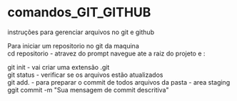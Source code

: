 # comandos_GIT_GITHUB
instruções para gerenciar arquivos no git e github<br>

Para iniciar um repositorio no git da maquina<br>
cd repositorio - atravez do prompt navegue ate a raiz do projeto e :

git init  - vai criar uma extensão .git <br>
git status -  verificar se os arquivos estão atualizados<br>
git add. - para preparar o commit de todos arquivos da pasta - area staging<br>
ggit commit -m "Sua mensagem de commit descritiva"<br>







